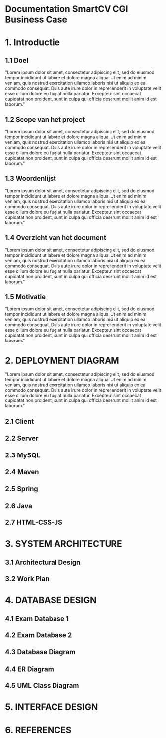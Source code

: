 # Documentation SmartCV CGI Business Case

# 1. Introductie

## 1.1 Doel

"Lorem ipsum dolor sit amet, consectetur adipiscing elit, sed do eiusmod
tempor incididunt ut labore et dolore magna aliqua. Ut enim ad minim 
veniam, quis nostrud exercitation ullamco laboris nisi ut aliquip ex ea 
commodo consequat. Duis aute irure dolor in reprehenderit in voluptate 
velit esse cillum dolore eu fugiat nulla pariatur. Excepteur sint 
occaecat cupidatat non proident, sunt in culpa qui officia deserunt 
mollit anim id est laborum."

## 1.2 Scope van het project

"Lorem ipsum dolor sit amet, consectetur adipiscing elit, sed do eiusmod
tempor incididunt ut labore et dolore magna aliqua. Ut enim ad minim 
veniam, quis nostrud exercitation ullamco laboris nisi ut aliquip ex ea 
commodo consequat. Duis aute irure dolor in reprehenderit in voluptate 
velit esse cillum dolore eu fugiat nulla pariatur. Excepteur sint 
occaecat cupidatat non proident, sunt in culpa qui officia deserunt 
mollit anim id est laborum."

## 1.3 Woordenlijst

"Lorem ipsum dolor sit amet, consectetur adipiscing elit, sed do eiusmod
tempor incididunt ut labore et dolore magna aliqua. Ut enim ad minim 
veniam, quis nostrud exercitation ullamco laboris nisi ut aliquip ex ea 
commodo consequat. Duis aute irure dolor in reprehenderit in voluptate 
velit esse cillum dolore eu fugiat nulla pariatur. Excepteur sint 
occaecat cupidatat non proident, sunt in culpa qui officia deserunt 
mollit anim id est laborum."

## 1.4 Overzicht van het document

"Lorem ipsum dolor sit amet, consectetur adipiscing elit, sed do eiusmod
tempor incididunt ut labore et dolore magna aliqua. Ut enim ad minim 
veniam, quis nostrud exercitation ullamco laboris nisi ut aliquip ex ea 
commodo consequat. Duis aute irure dolor in reprehenderit in voluptate 
velit esse cillum dolore eu fugiat nulla pariatur. Excepteur sint 
occaecat cupidatat non proident, sunt in culpa qui officia deserunt 
mollit anim id est laborum."

## 1.5 Motivatie

"Lorem ipsum dolor sit amet, consectetur adipiscing elit, sed do eiusmod
tempor incididunt ut labore et dolore magna aliqua. Ut enim ad minim 
veniam, quis nostrud exercitation ullamco laboris nisi ut aliquip ex ea 
commodo consequat. Duis aute irure dolor in reprehenderit in voluptate 
velit esse cillum dolore eu fugiat nulla pariatur. Excepteur sint 
occaecat cupidatat non proident, sunt in culpa qui officia deserunt 
mollit anim id est laborum."

# 2. DEPLOYMENT DIAGRAM

"Lorem ipsum dolor sit amet, consectetur adipiscing elit, sed do eiusmod
tempor incididunt ut labore et dolore magna aliqua. Ut enim ad minim 
veniam, quis nostrud exercitation ullamco laboris nisi ut aliquip ex ea 
commodo consequat. Duis aute irure dolor in reprehenderit in voluptate 
velit esse cillum dolore eu fugiat nulla pariatur. Excepteur sint 
occaecat cupidatat non proident, sunt in culpa qui officia deserunt 
mollit anim id est laborum."

## 2.1 Client

## 2.2 Server

## 2.3 MySQL

## 2.4 Maven

## 2.5 Spring

## 2.6 Java

## 2.7 HTML-CSS-JS

# **3. SYSTEM ARCHITECTURE**

## 3.1 **Architectural Design**

## **3.2 Work Plan**

# **4. DATABASE DESIGN**

## **4.1 Exam Database 1**

## **4.2 Exam Database 2**

## **4.3 Database Diagram**

## **4.4 ER Diagram**

## **4.5 UML Class Diagram**

# **5. INTERFACE DESIGN**

# **6. REFERENCES**

